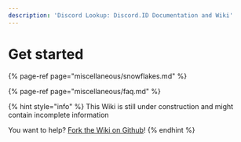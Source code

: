 ```yaml
---
description: 'Discord Lookup: Discord.ID Documentation and Wiki'
---
```


# Get started

{% page-ref page="miscellaneous/snowflakes.md" %}

{% page-ref page="miscellaneous/faq.md" %}



{% hint style="info" %}
This Wiki is still under construction and might contain incomplete information  
  
You want to help? [Fork the Wiki on Github](https://github.com/nerrixde/discordid-wiki)!
{% endhint %}

